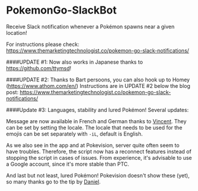 # PokemonGo-SlackBot
Receive Slack notification whenever a Pokémon spawns near a given location!

For instructions please check:
https://www.themarketingtechnologist.co/pokemon-go-slack-notifications/

####UPDATE #1: Now also works in Japanese thanks to https://github.com/ttymsd!

####UPDATE #2: Thanks to Bart persoons, you can also hook up to Homey (https://www.athom.com/en/)
Instructions are in UPDATE #2 below the blog post: https://www.themarketingtechnologist.co/pokemon-go-slack-notifications/

####Update #3: Languages, stability and lured Pokémon!
Several updates:

Message are now available in French and German thanks to [Vincent](https://github.com/VincentCATILLON). They can be set by setting the locale. The locale that needs to be used for the emojis can be set separately with `-iL`, default is English.

As we also see in the app and at Pokevision, server quite often seem to have troubles. Therefore, the script now has a reconnect features instead of stopping the script in cases of issues. From experience, it's advisable to use a Google account, since it's more stable than PTC.

And last but not least, lured Pokémon! Pokevision doesn't show these (yet), so many thanks go to the tip by [Daniel](https://github.com/danopia).
